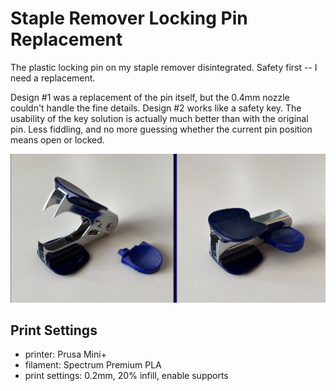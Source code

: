 # Staple Remover Locking Pin Replacement
The plastic locking pin on my staple remover disintegrated. Safety first -- I need a replacement.

Design #1 was a replacement of the pin itself, but the 0.4mm nozzle couldn't handle the fine details. Design #2 works like a safety key. The usability of the key solution is actually much better than with the original pin. Less fiddling, and no more guessing whether the current pin position means open or locked.

![](docs/printed_part.webp)

## Print Settings
* printer: Prusa Mini+
* filament: Spectrum Premium PLA
* print settings: 0.2mm, 20% infill, enable supports
